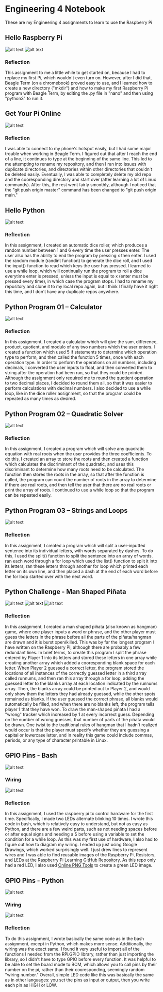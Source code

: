 # Engineering 4 Notebook
These are my Engineering 4 assignments to learn to use the Raspberry Pi
## Hello Raspberry Pi
![alt text](images/nanohelloworld.py.png)
![alt text](images/python3helloworld.py.png)
### Reflection
This assignment to me a little while to get started on, because I had to replace my first Pi, which wouldn't even turn on.  However, after I did that, Beagle Term (on a chromebook) proved easy to use, and I learned how to create a new directory ("mkdir") and how to make my first Raspberry Pi program with Beagle Term, by editing the .py file in "nano" and then using "python3" to run it.
## Get Your Pi Online
![alt text](images/getyourpionline.png)
### Reflection
I was able to connect to my phone's hotspot easily, but I had some major trouble when working in Beagle Term.  I figured out that after I reach the end of a line, it continues to type at the beginning of the same line. This led to me attempting to rename my repository, and then I ran into issues with duplicate directories, and directories within other directories that couldn't be deleted easily. Eventually, I was able to completely delete my old repo and the cooresponding directory and start over (after learning a lot of Linux commands). After this, the rest went fairly smoothly, although I noticed that the "git push origin master" command has been changed to "git push origin main." 
## Hello Python
![alt text](images/diceroller.png)
### Reflection
In this assignment, I created an automatic dice roller, which produces a random number between 1 and 6 every time the user presses enter.  The user also has the ability to end the program by pressing x then enter.  I used the random module (randint function) to generate the dice roll, and I used the input() function to read which keys the user has pressed.  I learned to use a while loop, which will continually run the program to roll a dice everytime enter is pressed, unless the input is equal to x (enter must be pressed every time), in which case the program stops. I had to rename my repository and clone it to my local repo again, but I think I finally have it right this time, and I don't have any duplicate repos anywhere.
## Python Program 01 – Calculator
![alt text](images/calculator.png)
### Reflection
In this assignment, I created a calculator which will give the sum, difference, product, quotient, and modulo of any two numbers which the user enters. I created a function which used 5 if statements to determine which operation type to perform, and then called the function 5 times, once with each operation type. In order to perform the operations on all numbers, including decimals, I converted the user inputs to float, and then converted them to string after the operation had been run, so that they could be printed.  Although the assignment only required me to round the quotient operation to two decimal places, I decided to round them all, so that it was easier to perform calculations with decimal numbers.  I also decided to use a while loop, like in the dice roller assignment, so that the program could be repeated as many times as desired.
## Python Program 02 – Quadratic Solver
![alt text](images/quadratic_solver.png)
### Reflection
In this assignment, I created a program which will solve any quadratic equation with real roots when the user provides the three coefficients.  To do this, I created an array to store the roots and then created a function which calculates the discriminant of the quadratic, and uses this discriminant to determine how many roots need to be calculated.  The function then stores the roots in the array, so that after the function is called, the program can count the number of roots in the array to determine if there are real roots, and then tell the user that there are no real roots or print the array of roots.  I continued to use a while loop so that the program can be repeated easily.
## Python Program 03 – Strings and Loops
![alt text](images/strings_and_loops.png)
### Reflection
In this assignment, I created a program which will split a user-inputted sentence into its individual letters, with words separated by dashes. To do this, I used the split() function to split the sentence into an array of words, ran each word through a for loop which used the list() function to split it into its letters,  ran these letters through another for loop which printed each letter on its own line, and then placed a dash at the end of each word before the for loop started over with the next word.  
## Python Challenge - Man Shaped Piñata
![alt text](images/MSPChallenge1.png)
![alt text](images/MSPChallenge2.png)
![alt text](images/MSPChallenge3.png)
### Reflection
In this assignment, I created a man shaped piñata (also known as hangman) game, where one player inputs a word or phrase, and the other player must guess the letters in the phrase before all the parts of the piñata/hangman are drawn and it is burst open/killed.  This was by far the longest program I have written on the Raspberry Pi, although there are probably a few redundant lines.  In brief terms, to create this program I split the phrase entered by Player 1 into its letters and stored these letters in one array while creating another array which added a cooresponding blank space for each letter. When Player 2 guessed a correct letter, the program stored the locations of all instances of the correctly guessed letter in a third array called runnums, and then ran this array through a for loop, adding the guessed letter to the blanks array at each location indicated by the runnums array.  Then, the blanks array could be printed out to Player 2, and would only show them the letters they had already guessed, while the other spots remained as blanks. If the user guessed the correct phrase, all blanks would automatically be filled, and when there are no blanks left, the program tells player 1 that they have won.  To draw the man-shaped piñata I had a "wrong" tracker which increased by 1 at every incorrect guess. Depending on the number of wrong guesses, that number of parts of the piñata would be drawn.  One twist to the traditional rules of hangman that I hadn't realized would occur is that the player must specify whether they are guessing a capital or lowercase letter, and in reality this game could include commas, periods, or any type of character printable in Linux.
## GPIO Pins - Bash
![alt text](images/GPIOBashRed.png) 
### Wiring
![alt text](images/GPIOBashWiring.png)
### Reflection
In this assignment, I used the raspberry pi to control hardware for the first time. Specifically, I made two LEDs alternate blinking 10 times.  I wrote this code in bash, which is relatively easy to understand, but not as easy as Python, and there are a few weird parts, such as not needing spaces before or after equal signs and needing a $ before using a variable to set the condition for a while loop.  As this was my first use of hardware, I also had to figure out how to diagram my wiring.  I ended up just using Google Drawings, which worked surprisingly well.  I just drew lines to represent wires and I was able to find reusable images of the Raspberry Pi, Resistors, and LEDs at the [Raspberry Pi Learning GitHub Repository](https://github.com/raspberrypilearning/components/tree/master/components).  As this repo only had a red LED, I also used [Online PNG Tools](https://onlinepngtools.com/change-png-color) to create a green LED image.
## GPIO Pins - Python
![alt text](images/GPIOPython.jpg) 
### Wiring
![alt text](images/GPIOBashWiring.png)
### Reflection
To do this assignment, I wrote basically the same code as in the bash assignment, except in Python, which makes more sense. Additionally, the wiring was the exact same. I found it very useful to import all of the functions I needed from the RPi.GPIO library, rather than just importing the library, so I didn't have to type GPIO before every function.  It was helpful to be able to set the board mode to BCM, which allows you to call pins by their number on the pi, rather than their cooresponding, seemingly random "wiring number."  Overall, simple LED code like this was basically the same as in other languages: you set the pins as input or output, then you write each pin as HIGH or LOW.
